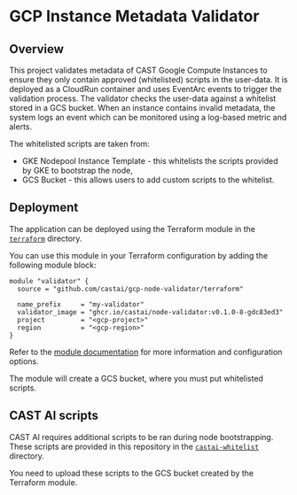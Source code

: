 # GCP Instance Metadata Validator

## Overview

This project validates metadata of CAST Google Compute Instances to ensure they only contain approved (whitelisted) scripts in the user-data.
It is deployed as a CloudRun container and uses EventArc events to trigger the validation process.
The validator checks the user-data against a whitelist stored in a GCS bucket.
When an instance contains invalid metadata, the system logs an event which can be monitored using a log-based metric and alerts.

The whitelisted scripts are taken from:

- GKE Nodepool Instance Template - this whitelists the scripts provided by GKE to bootstrap the node,
- GCS Bucket - this allows users to add custom scripts to the whitelist.

## Deployment

The application can be deployed using the Terraform module in the [`terraform`](./terraform/) directory.

You can use this module in your Terraform configuration by adding the following module block:

```hcl
module "validator" {
  source = "github.com/castai/gcp-node-validator/terraform"

  name_prefix     = "my-validator"
  validator_image = "ghcr.io/castai/node-validator:v0.1.0-8-gdc83ed3"
  project         = "<gcp-project>"
  region          = "<gcp-region>"
}
```

Refer to the [module documentation](./terraform/README.md) for more information and configuration options.

The module will create a GCS bucket, where you must put whitelisted scripts.

## CAST AI scripts

CAST AI requires additional scripts to be ran during node bootstrapping. These scripts are provided in this repository
in the [`castai-whitelist`](./castai-whitelist/) directory.

You need to upload these scripts to the GCS bucket created by the Terraform module.

